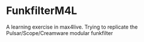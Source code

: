 # FunkfilterM4L
A learning exercise in max4live. Trying to replicate the Pulsar/Scope/Creamware modular funkfilter 
